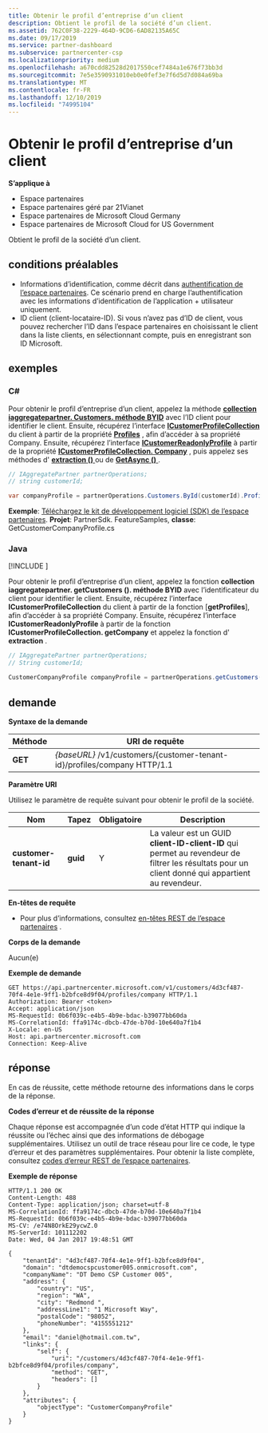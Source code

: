 ```yaml
---
title: Obtenir le profil d’entreprise d’un client
description: Obtient le profil de la société d’un client.
ms.assetid: 762C0F38-2229-464D-9CD6-6AD82135A65C
ms.date: 09/17/2019
ms.service: partner-dashboard
ms.subservice: partnercenter-csp
ms.localizationpriority: medium
ms.openlocfilehash: a670cdd82528d2017550cef7484a1e676f73bb3d
ms.sourcegitcommit: 7e5e3590931010eb0e0fef3e7f6d5d7d084a69ba
ms.translationtype: MT
ms.contentlocale: fr-FR
ms.lasthandoff: 12/10/2019
ms.locfileid: "74995104"
---
```

# <a name="get-a-customers-company-profile"></a>Obtenir le profil d’entreprise d’un client

**S’applique à**

- Espace partenaires
- Espace partenaires géré par 21Vianet
- Espace partenaires de Microsoft Cloud Germany
- Espace partenaires de Microsoft Cloud for US Government

Obtient le profil de la société d’un client.

## <a name="span-idprerequisitesspan-idprerequisitesspan-idprerequisitesprerequisites"></a><span id="Prerequisites"/><span id="prerequisites"/><span id="PREREQUISITES"/>conditions préalables

- Informations d’identification, comme décrit dans [authentification de l’espace partenaires](partner-center-authentication.md). Ce scénario prend en charge l’authentification avec les informations d’identification de l’application + utilisateur uniquement.
- ID client (client-locataire-ID). Si vous n’avez pas d’ID de client, vous pouvez rechercher l’ID dans l’espace partenaires en choisissant le client dans la liste clients, en sélectionnant compte, puis en enregistrant son ID Microsoft.

## <a name="span-idexamplesspan-idexamplesspan-idexamplesexamples"></a><span id="Examples"/><span id="examples"><span id="EXAMPLES"/>exemples

### <a name="c"></a>C#

Pour obtenir le profil d’entreprise d’un client, appelez la méthode [**collection iaggregatepartner. Customers. méthode BYID**](https://docs.microsoft.com/dotnet/api/microsoft.store.partnercenter.customers.icustomercollection.byid) avec l’ID client pour identifier le client. Ensuite, récupérez l’interface [**ICustomerProfileCollection**](https://docs.microsoft.com/dotnet/api/microsoft.store.partnercenter.customers.profiles.icustomerprofilecollection) du client à partir de la propriété [**Profiles**](https://docs.microsoft.com/dotnet/api/microsoft.store.partnercenter.customers.icustomer.profiles) , afin d’accéder à sa propriété Company. Ensuite, récupérez l’interface [**ICustomerReadonlyProfile**](https://docs.microsoft.com/dotnet/api/microsoft.store.partnercenter.customers.profiles.icustomerreadonlyprofile-1) à partir de la propriété [**ICustomerProfileCollection. Company**](https://docs.microsoft.com/dotnet/api/microsoft.store.partnercenter.customers.profiles.icustomerprofilecollection.company) , puis appelez ses méthodes d' [**extraction ()** ](https://docs.microsoft.com/dotnet/api/microsoft.store.partnercenter.customers.profiles.icustomerreadonlyprofile-1.get) ou de [**GetAsync ()** ](https://docs.microsoft.com/dotnet/api/microsoft.store.partnercenter.customers.profiles.icustomerreadonlyprofile-1.getasync) .

``` csharp
// IAggregatePartner partnerOperations;
// string customerId;

var companyProfile = partnerOperations.Customers.ById(customerId).Profiles.Company.Get();
```

**Exemple**: [Téléchargez le kit de développement logiciel (SDK) de l’espace partenaires](https://go.microsoft.com/fwlink/p/?LinkId=746681). **Projet**: PartnerSdk. FeatureSamples, **classe**: GetCustomerCompanyProfile.cs

### <a name="java"></a>Java

[!INCLUDE [<Partner Center Java SDK support details>](<../includes/java-sdk-support.md>)]

Pour obtenir le profil d’entreprise d’un client, appelez la fonction **collection iaggregatepartner. getCustomers (). méthode BYID** avec l’identificateur du client pour identifier le client. Ensuite, récupérez l’interface **ICustomerProfileCollection** du client à partir de la fonction [**getProfiles**], afin d’accéder à sa propriété Company. Ensuite, récupérez l’interface **ICustomerReadonlyProfile** à partir de la fonction **ICustomerProfileCollection. getCompany** et appelez la fonction d' **extraction** .

```java
// IAggregatePartner partnerOperations;
// String customerId;

CustomerCompanyProfile companyProfile = partnerOperations.getCustomers().byId(customerId).getProfiles().getCompany().get();
```

## <a name="span-idrequestspan-idrequestspan-idrequestrequest"></a><span id="Request"/><span id="request"/><span id="REQUEST"/>demande

**Syntaxe de la demande**

| Méthode  | URI de requête                                                             |
|---------|-------------------------------------------------------------------------|
| **GET** | *{baseURL}* /v1/customers/{customer-tenant-id}/profiles/company HTTP/1.1 |

**Paramètre URI**

Utilisez le paramètre de requête suivant pour obtenir le profil de la société.

| Nom                   | Tapez     | Obligatoire | Description                                                                                                                                            |
|------------------------|----------|----------|--------------------------------------------------------------------------------------------------------------------------------------------------------|
| **customer-tenant-id** | **guid** | Y        | La valeur est un GUID **client-ID-client-ID** qui permet au revendeur de filtrer les résultats pour un client donné qui appartient au revendeur. |


**En-têtes de requête**

- Pour plus d’informations, consultez [en-têtes REST de l’espace partenaires](headers.md) .

**Corps de la demande**

Aucun(e)

**Exemple de demande**

```http
GET https://api.partnercenter.microsoft.com/v1/customers/4d3cf487-70f4-4e1e-9ff1-b2bfce8d9f04/profiles/company HTTP/1.1
Authorization: Bearer <token>
Accept: application/json
MS-RequestId: 0b6f039c-e4b5-4b9e-bdac-b39077bb60da
MS-CorrelationId: ffa9174c-dbcb-47de-b70d-10e640a7f1b4
X-Locale: en-US
Host: api.partnercenter.microsoft.com
Connection: Keep-Alive
```

## <a name="span-idresponsespan-idresponsespan-idresponseresponse"></a><span id="Response"/><span id="response"/><span id="RESPONSE"/>réponse


En cas de réussite, cette méthode retourne des informations dans le corps de la réponse.

**Codes d’erreur et de réussite de la réponse**

Chaque réponse est accompagnée d’un code d’état HTTP qui indique la réussite ou l’échec ainsi que des informations de débogage supplémentaires. Utilisez un outil de trace réseau pour lire ce code, le type d’erreur et des paramètres supplémentaires. Pour obtenir la liste complète, consultez [codes d’erreur REST de l’espace partenaires](error-codes.md).

**Exemple de réponse**

```http
HTTP/1.1 200 OK
Content-Length: 488
Content-Type: application/json; charset=utf-8
MS-CorrelationId: ffa9174c-dbcb-47de-b70d-10e640a7f1b4
MS-RequestId: 0b6f039c-e4b5-4b9e-bdac-b39077bb60da
MS-CV: /e74N8OrkE29ycwZ.0
MS-ServerId: 101112202
Date: Wed, 04 Jan 2017 19:48:51 GMT

{
    "tenantId": "4d3cf487-70f4-4e1e-9ff1-b2bfce8d9f04",
    "domain": "dtdemocspcustomer005.onmicrosoft.com",
    "companyName": "DT Demo CSP Customer 005",
    "address": {
        "country": "US",
        "region": "WA",
        "city": "Redmond ",
        "addressLine1": "1 Microsoft Way",
        "postalCode": "98052",
        "phoneNumber": "4155551212"
    },
    "email": "daniel@hotmail.com.tw",
    "links": {
        "self": {
            "uri": "/customers/4d3cf487-70f4-4e1e-9ff1-b2bfce8d9f04/profiles/company",
            "method": "GET",
            "headers": []
        }
    },
    "attributes": {
        "objectType": "CustomerCompanyProfile"
    }
}
```